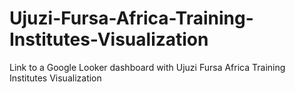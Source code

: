 # Ujuzi-Fursa-Africa-Training-Institutes-Visualization
Link to a Google Looker dashboard with Ujuzi Fursa Africa Training Institutes Visualization
